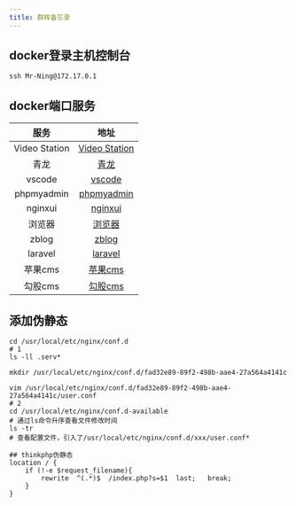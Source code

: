 ```yaml
---
title: 群辉备忘录
---
```

## docker登录主机控制台
```
ssh Mr-Ning@172.17.0.1
```
## docker端口服务
|       服务       |                      地址                      |
| :--------------: | :--------------------------------------------: |
|  Video Station   |   [Video Station](http://ddns.nsit.top:9007)   |
|       青龙       |       [青龙](http://ddns.nsit.top:10000)       |
|      vscode      |      [vscode](http://ddns.nsit.top:8443)       |
|    phpmyadmin    |    [phpmyadmin](http://ddns.nsit.top:10001)    |
|     nginxui      |      [nginxui](http://ddns.nsit.top:8091)      |
|      浏览器      |     [浏览器](http://ddns.nsit.top:10002/)      |
|      zblog       |      [zblog](http://ddns.nsit.top:10008)       |
|     laravel      |     [laravel](http://ddns.nsit.top:10009)      |
|     苹果cms      |     [苹果cms](http://ddns.nsit.top:10010)      |
|     勾股cms      |     [勾股cms](http://ddns.nsit.top:10011)      |
## 添加伪静态
```
cd /usr/local/etc/nginx/conf.d
# 1
ls -ll .serv*

mkdir /usr/local/etc/nginx/conf.d/fad32e89-89f2-498b-aae4-27a564a4141c

vim /usr/local/etc/nginx/conf.d/fad32e89-89f2-498b-aae4-27a564a4141c/user.conf
# 2
cd /usr/local/etc/nginx/conf.d-available
# 通过ls命令升序查看文件修改时间
ls -tr
# 查看配置文件，引入了/usr/local/etc/nginx/conf.d/xxx/user.conf*

## thinkphp伪静态
location / {
    if (!-e $request_filename){
        rewrite  ^(.*)$  /index.php?s=$1  last;   break;
    }
}
```